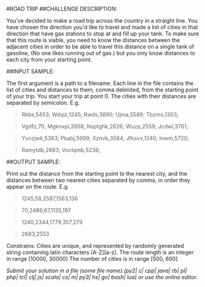 #ROAD TRIP
##CHALLENGE DESCRIPTION:

You've decided to make a road trip across the country in a straight line. You have chosen the direction you'd like to travel and made a list of cities in that direction that have gas stations to stop at and fill up your tank. To make sure that this route is viable, you need to know the distances between the adjacent cities in order to be able to travel this distance on a single tank of gasoline, (No one likes running out of gas.) but you only know distances to each city from your starting point.

##INPUT SAMPLE:

The first argument is a path to a filename. Each line in the file contains the list of cities and distances to them, comma delimited, from the starting point of your trip. You start your trip at point 0. The cities with their distances are separated by semicolon. E.g.

>Rkbs,5453; Wdqiz,1245; Rwds,3890; Ujma,5589; Tbzmo,1303;

>Vgdfz,70; Mgknxpi,3958; Nsptghk,2626; Wuzp,2559; Jcdwi,3761;

>Yvnzjwk,5363; Pkabj,5999; Xznvb,3584; Jfksvx,1240; Inwm,5720;

>Ramytdb,2683; Voclqmb,5236;

##OUTPUT SAMPLE:

Print out the distance from the starting point to the nearest city, and the distances between two nearest cities separated by comma, in order they appear on the route. E.g.

>1245,58,2587,1563,136

>70,2489,67,1135,197

>1240,2344,1779,357,279

>2683,2553

Constrains: 
Cities are unique, and represented by randomly generated string containing latin characters [A-Z][a-z]. 
The route length is an integer in range [10000, 30000] 
The number of cities is in range [500, 600]

*Submit your solution in a file (some file name).(py2| c| cpp| java| rb| pl| php| tcl| clj| js| scala| cs| m| py3| hs| go| bash| lua) or use the online editor.*